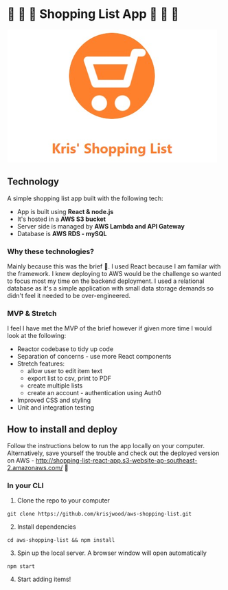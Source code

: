 # :shopping_cart: :strawberry: :avocado: Shopping List App :orange: :mushroom: :shopping_cart:
![Image of shopping cart](https://github.com/krisjwood/aws-shopping-list/blob/main/public/images/readme-image.jpg)

## Technology
A simple shopping list app built with the following tech:

* App is built using **React & node.js**
* It's hosted in a **AWS S3 bucket**
* Server side is managed by **AWS Lambda and API Gateway**
* Database is **AWS RDS - mySQL**

### Why these technologies?
Mainly because this was the brief :speak_no_evil:. I used React because I am familar with the framework. I knew deploying to AWS would be the challenge so wanted to focus most my time on the backend deployment. I used a relational database as it's a simple application with small data storage demands so didn't feel it needed to be over-engineered.

### MVP & Stretch
I feel I have met the MVP of the brief however if given more time I would look at the following:
* Reactor codebase to tidy up code
* Separation of concerns - use more React components
* Stretch features:
    * allow user to edit item text
    * export list to csv, print to PDF
    * create multiple lists
    * create an account - authentication using Auth0
* Improved CSS and styling
* Unit and integration testing

## How to install and deploy
Follow the instructions below to run the app locally on your computer. Alternatively, save yourself the trouble and check out the deployed version on AWS - http://shopping-list-react-app.s3-website-ap-southeast-2.amazonaws.com/ :metal:
### In your CLI

1. Clone the repo to your computer 
```
git clone https://github.com/krisjwood/aws-shopping-list.git
```

2. Install dependencies
```
cd aws-shopping-list && npm install 
```

3. Spin up the local server. A browser window will open automatically
```
npm start
```
4. Start adding items!

